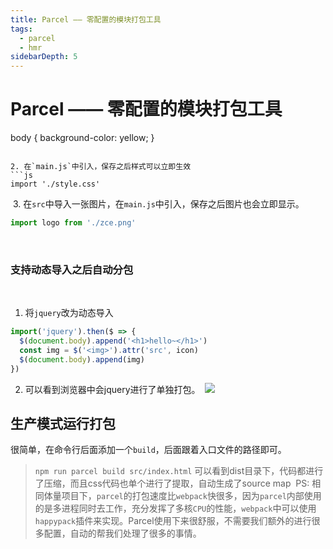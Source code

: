 ```yaml
---
title: Parcel —— 零配置的模块打包工具
tags: 
  - parcel
  - hmr
sidebarDepth: 5
---
```

# Parcel —— 零配置的模块打包工具

body {
    background-color: yellow;
}
```
​
2. 在`main.js`中引入，保存之后样式可以立即生效
```js
import './style.css'
```
​
3. 在`src`中导入一张图片，在`main.js`中引入，保存之后图片也会立即显示。
​
```js
import logo from './zce.png'
```
​
### 支持动态导入之后自动分包
​
1. 将`jquery`改为动态导入
​
```js
import('jquery').then($ => {
  $(document.body).append('<h1>hello~</h1>')
  const img = $('<img>').attr('src', icon)
  $(document.body).append(img)
})
```
2. 可以看到浏览器中会jquery进行了单独打包。
​
![](https://p9-juejin.byteimg.com/tos-cn-i-k3u1fbpfcp/b1d90405ba864b53bba5dad075a72a42~tplv-k3u1fbpfcp-watermark.image)
​
## 生产模式运行打包
​
很简单，在命令行后面添加一个`build`，后面跟着入口文件的路径即可。
​
> `npm run parcel build src/index.html`
​
可以看到dist目录下，代码都进行了压缩，而且css代码也单个进行了提取，自动生成了source map
​
> PS: 相同体量项目下，`parcel`的打包速度比`webpack`快很多，因为`parcel`内部使用的是多进程同时去工作，充分发挥了多核`CPU`的性能，`webpack`中可以使用`happypack`插件来实现。
​
​
Parcel使用下来很舒服，不需要我们额外的进行很多配置，自动的帮我们处理了很多的事情。
​
<Vssue :options="{ locale: 'zh' }"/>